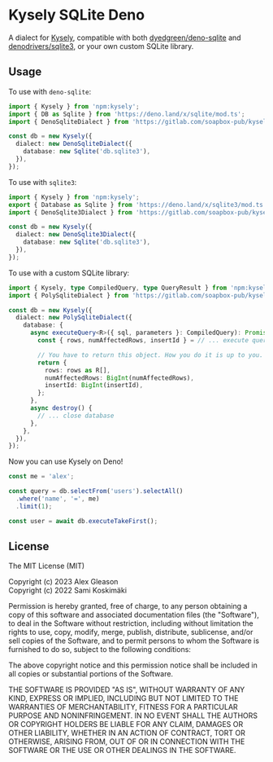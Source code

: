 # Kysely SQLite Deno

A dialect for [Kysely](https://kysely.dev/), compatible with both [dyedgreen/deno-sqlite](https://github.com/dyedgreen/deno-sqlite) and [denodrivers/sqlite3](https://github.com/denodrivers/sqlite3), or your own custom SQLite library.

## Usage

To use with `deno-sqlite`:

```ts
import { Kysely } from 'npm:kysely';
import { DB as Sqlite } from 'https://deno.land/x/sqlite/mod.ts';
import { DenoSqliteDialect } from 'https://gitlab.com/soapbox-pub/kysely-deno-sqlite/-/raw/v2.0.1/mod.ts';

const db = new Kysely({
  dialect: new DenoSqliteDialect({
    database: new Sqlite('db.sqlite3'),
  }),
});
```

To use with `sqlite3`:

```ts
import { Kysely } from 'npm:kysely';
export { Database as Sqlite } from 'https://deno.land/x/sqlite3/mod.ts';
import { DenoSqlite3Dialect } from 'https://gitlab.com/soapbox-pub/kysely-deno-sqlite/-/raw/v2.0.1/mod.ts';

const db = new Kysely({
  dialect: new DenoSqlite3Dialect({
    database: new Sqlite('db.sqlite3'),
  }),
});
```

To use with a custom SQLite library:

```ts
import { Kysely, type CompiledQuery, type QueryResult } from 'npm:kysely';
import { PolySqliteDialect } from 'https://gitlab.com/soapbox-pub/kysely-deno-sqlite/-/raw/v2.0.1/mod.ts';

const db = new Kysely({
  dialect: new PolySqliteDialect({
    database: {
      async executeQuery<R>({ sql, parameters }: CompiledQuery): Promise<QueryResult<R>> {
        const { rows, numAffectedRows, insertId } = // ... execute query

        // You have to return this object. How you do it is up to you.
        return {
          rows: rows as R[],
          numAffectedRows: BigInt(numAffectedRows),
          insertId: BigInt(insertId),
        };
      },
      async destroy() {
        // ... close database
      },
    },
  }),
});
```

Now you can use Kysely on Deno!

```ts
const me = 'alex';

const query = db.selectFrom('users').selectAll()
  .where('name', '=', me)
  .limit(1);

const user = await db.executeTakeFirst();
```

## License

The MIT License (MIT)

Copyright (c) 2023 Alex Gleason\
Copyright (c) 2022 Sami Koskimäki

Permission is hereby granted, free of charge, to any person obtaining a copy
of this software and associated documentation files (the "Software"), to deal
in the Software without restriction, including without limitation the rights
to use, copy, modify, merge, publish, distribute, sublicense, and/or sell
copies of the Software, and to permit persons to whom the Software is
furnished to do so, subject to the following conditions:

The above copyright notice and this permission notice shall be included in all
copies or substantial portions of the Software.

THE SOFTWARE IS PROVIDED "AS IS", WITHOUT WARRANTY OF ANY KIND, EXPRESS OR
IMPLIED, INCLUDING BUT NOT LIMITED TO THE WARRANTIES OF MERCHANTABILITY,
FITNESS FOR A PARTICULAR PURPOSE AND NONINFRINGEMENT. IN NO EVENT SHALL THE
AUTHORS OR COPYRIGHT HOLDERS BE LIABLE FOR ANY CLAIM, DAMAGES OR OTHER
LIABILITY, WHETHER IN AN ACTION OF CONTRACT, TORT OR OTHERWISE, ARISING FROM,
OUT OF OR IN CONNECTION WITH THE SOFTWARE OR THE USE OR OTHER DEALINGS IN THE
SOFTWARE.
